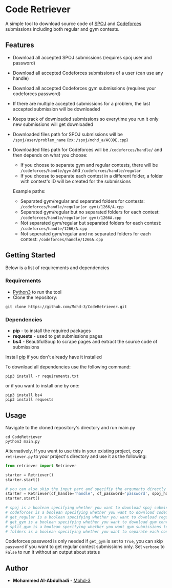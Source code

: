 # Code Retriever

A simple tool to download source code of [SPOJ](https://www.spoj.com) and [Codeforces](https://www.codeforces.com) submissions including both regular and gym contests.

## Features

* Download all accepted SPOJ submissions (requires spoj user and password)
* Download all accepted Codeforces submissions of a user (can use any handle)
* Download all accepted Codeforces gym submissions (requires your codeforces password) 
* If there are multiple accepted submissions for a problem, the last accepted submission will be downloaded
* Keeps track of downloaded submissions so everytime you run it only new submissions will get downloaded
* Downloaded files path for SPOJ submissions will be `/spoj/user/problem_name` (ex: `/spoj/mohd_a/ACODE.cpp`)
* Downloaded files path for Codeforces will be `/codeforces/handle/` and then depends on what you choose:
    * If you choose to separate gym and regular contests, there will be `/codeforces/handle/gym` and `/codeforces/handle/regular`
    * If you choose to separate each contest in a different folder, a folder with contest's ID will be created for the submissions

    Example paths:
    * Separated gym/regular and separated folders for contests: `/codeforces/handle/regular(or gym)/1266/A.cpp` 
    * Separated gym/regular but no separated folders for each contest: `/codeforces/handle/regular(or gym)/1266A.cpp` 
    * Not separated gym/regular but separated folders for each contest: `/codeforces/handle/1266/A.cpp` 
    * Not seperated gym/regular and no separated folders for each contest: `/codeforces/handle/1266A.cpp` 

## Getting Started

Below is a list of requirements and dependencies 

### Requirements

* [Python3](https://www.python.org) to run the tool
* Clone the repository:
```
git clone https://github.com/Mohd-3/CodeRetriever.git
```

### Dependencies

* **pip** - to install the required packages
* **requests** - used to get submissions pages
* **bs4** - BeautifulSoup to scrape pages and extract the source code of submissions

Install [pip](https://pip.pypa.io/en/stable/installing/) if you don't already have it installed

To download all dependencies use the following command:

```
pip3 install -r requirements.txt
```

or if you want to install one by one:

```
pip3 install bs4
pip3 install requests
```

## Usage

Navigate to the cloned repository's directory and run main.py

```
cd CodeRetriever
python3 main.py
```


Alternatively, If you want to use this in your existing project, copy `retriever.py` to your project's directory and use it as the following:

```python
from retriever import Retriever

starter = Retriever()
starter.start()

# you can also skip the input part and specifiy the arguments directly
starter = Retriever(cf_handle='handle', cf_password='password', spoj_handle='user', spoj_password='password', codeforces=True, spoj=True, get_regular=True, get_gym=True, split_gym=True, folders=True, verbose=True)
starter.start()

# spoj is a boolean specifying whether you want to download spoj submissions or not
# codeforces is a boolean specifying whether you want to download codeforces submissions or not
# get_regular is a boolean specifying whether you want to download regular contests submissions for codeforces
# get_gym is a boolean specifying whether you want to download gym contests submissions for codeforces
# split_gym is a boolean specifying whether you want gym submissions to be separated from regular ones, (gym and regular folders will be created)
# folders is a boolean specifying whether you want to separate each contest's submissions in a different folder (contest ID as folder name)
```

Codeforces password is only needed if `get_gym` is set to `True`, you can skip `password` if you want to get regular contest submissions only. Set `verbose` to `False` to run it without an output about status

## Author

* **Mohammed Al-Abdulhadi** - [Mohd-3](https://github.com/Mohd-3)

